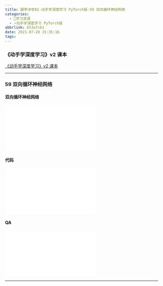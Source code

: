 ```yaml
---
title: 跟李沐学AI-动手学深度学习 PyTorch版-59 双向循环神经网络
categories:
  - 🌙学习资源
  - ⭐动手学深度学习 PyTorch版
abbrlink: b53a7cb1
date: 2021-07-28 15:35:16
tags:
---
```


### 《动手学深度学习》v2 课本

[《动手学深度学习》v2 课本](http://zh.d2l.ai/)

***

### 59 双向循环神经网络

#### 双向循环神经网络

<iframe src="//player.bilibili.com/player.html?aid=716963264&bvid=BV12X4y1c71W&cid=376279969&page=1" scrolling="no" border="0" frameborder="no" framespacing="0" allowfullscreen="true"> </iframe>

<!--more-->

#### 代码

<iframe src="//player.bilibili.com/player.html?aid=716963264&bvid=BV12X4y1c71W&cid=376285640&page=2" scrolling="no" border="0" frameborder="no" framespacing="0" allowfullscreen="true"> </iframe>

#### QA

<iframe src="//player.bilibili.com/player.html?aid=716963264&bvid=BV12X4y1c71W&cid=376287509&page=3" scrolling="no" border="0" frameborder="no" framespacing="0" allowfullscreen="true"> </iframe>

***
